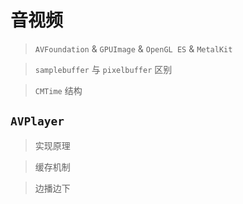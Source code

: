 # 音视频

> `AVFoundation` & `GPUImage` & `OpenGL ES` & `MetalKit`

> `samplebuffer` 与 `pixelbuffer` 区别

> `CMTime` 结构

## `AVPlayer` 

> 实现原理

> 缓存机制

> 边播边下

